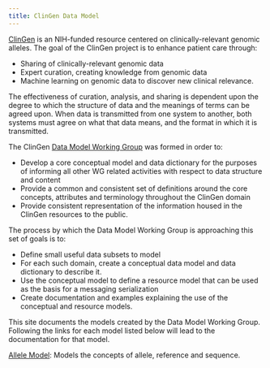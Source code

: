 ```yaml
---
title: ClinGen Data Model
---
```


[ClinGen](http://clinicalgenome.org) is an NIH-funded resource centered on clinically-relevant genomic alleles.  The goal of the ClinGen project is to enhance patient care through:

   * Sharing of clinically-relevant genomic data
   * Expert curation, creating knowledge from genomic data 
   * Machine learning on genomic data to discover new clinical relevance.


The effectiveness of curation, analysis, and sharing is dependent upon the degree to which the structure of data and the meanings of terms can be agreed upon.  When data is transmitted from one system to another, both systems must agree on what that data means, and the format in which it is transmitted.

The ClinGen [Data Model Working Group](http://clinicalgenome.org/about/working-groups/data-model/) was formed in order to:

   * Develop a core conceptual model and data dictionary for the purposes of informing all other WG related activities with respect to data structure and content
   * Provide a common and consistent set of definitions around the core concepts, attributes and terminology throughout the ClinGen domain
   * Provide consistent representation of the information housed in the ClinGen resources to the public. 

The process by which the Data Model Working Group is approaching this set of goals is to:

   * Define small useful data subsets to model
   * For each such domain, create a conceptual data model and data dictionary to describe it.
   * Use the conceptual model to define a resource model that can be used as the basis for a messaging serialization
   * Create documentation and examples explaining the use of the conceptual and resource models.

This site documents the models created by the Data Model Working Group.  Following the links for each model listed below will lead to the documentation for that model.

[Allele Model](allele/): Models the concepts of allele, reference and sequence.  


